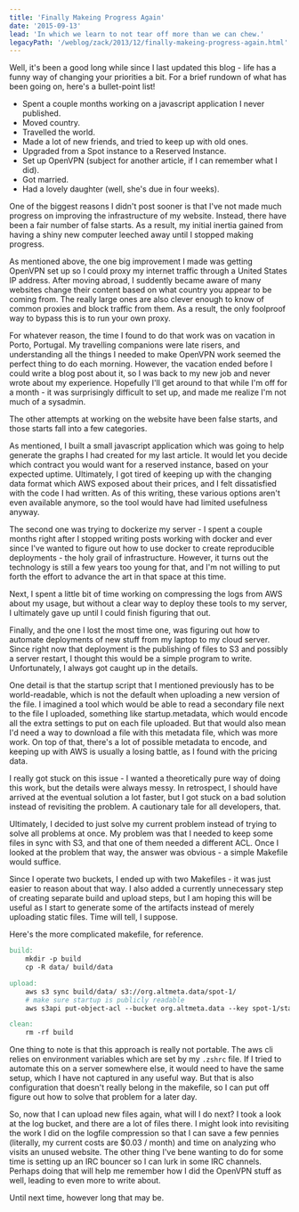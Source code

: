 ```yaml
---
title: 'Finally Makeing Progress Again'
date: '2015-09-13'
lead: 'In which we learn to not tear off more than we can chew.'
legacyPath: '/weblog/zack/2013/12/finally-makeing-progress-again.html'
---
```


Well, it's been a good long while since I last updated this blog - life has a funny way of changing your priorities a bit. For a brief rundown of what has been going on, here's a bullet-point list!

- Spent a couple months working on a javascript application I never published.
- Moved country.
- Travelled the world.
- Made a lot of new friends, and tried to keep up with old ones.
- Upgraded from a Spot instance to a Reserved Instance.
- Set up OpenVPN (subject for another article, if I can remember what I did).
- Got married.
- Had a lovely daughter (well, she's due in four weeks).

One of the biggest reasons I didn't post sooner is that I've not made much progress on improving the infrastructure of my website. Instead, there have been a fair number of false starts. As a result, my initial inertia gained from having a shiny new computer leeched away until I stopped making progress.

As mentioned above, the one big improvement I made was getting OpenVPN set up so I could proxy my internet traffic through a United States IP address. After moving abroad, I suddently became aware of many websites change their content based on what country you appear to be coming from. The really large ones are also clever enough to know of common proxies and block traffic from them. As a result, the only foolproof way to bypass this is to run your own proxy.

For whatever reason, the time I found to do that work was on vacation in Porto, Portugal. My travelling companions were late risers, and understanding all the things I needed to make OpenVPN work seemed the perfect thing to do each morning. However, the vacation ended before I could write a blog post about it, so I was back to my new job and never wrote about my experience. Hopefully I'll get around to that while I'm off for a month - it was surprisingly difficult to set up, and made me realize I'm not much of a sysadmin.

The other attempts at working on the website have been false starts, and those starts fall into a few categories.

As mentioned, I built a small javascript application which was going to help generate the graphs I had created for my last article. It would let you decide which contract you would want for a reserved instance, based on your expected uptime. Ultimately, I got tired of keeping up with the changing data format which AWS exposed about their prices, and I felt dissatisfied with the code I had written. As of this writing, these various options aren't even available anymore, so the tool would have had limited usefulness anyway.

The second one was trying to dockerize my server - I spent a couple months right after I stopped writing posts working with docker and ever since I've wanted to figure out how to use docker to create reproducible deployments - the holy grail of infrastructure. However, it turns out the technology is still a few years too young for that, and I'm not willing to put forth the effort to advance the art in that space at this time.

Next, I spent a little bit of time working on compressing the logs from AWS about my usage, but without a clear way to deploy these tools to my server, I ultimately gave up until I could finish figuring that out.

Finally, and the one I lost the most time one, was figuring out how to automate deployments of new stuff from my laptop to my cloud server. Since right now that deployment is the publishing of files to S3 and possibly a server restart, I thought this would be a simple program to write. Unfortunately, I always got caught up in the details.

One detail is that the startup script that I mentioned previously has to be world-readable, which is not the default when uploading a new version of the file. I imagined a tool which would be able to read a secondary file next to the file I uploaded, something like startup.metadata, which would encode all the extra settings to put on each file uploaded. But that would also mean I'd need a way to download a file with this metadata file, which was more work. On top of that, there's a lot of possible metadata to encode, and keeping up with AWS is usually a losing battle, as I found with the pricing data.

I really got stuck on this issue - I wanted a theoretically pure way of doing this work, but the details were always messy. In retrospect, I should have arrived at the eventual solution a lot faster, but I got stuck on a bad solution instead of revisiting the problem. A cautionary tale for all developers, that.

Ultimately, I decided to just solve my current problem instead of trying to solve all problems at once. My problem was that I needed to keep some files in sync with S3, and that one of them needed a different ACL. Once I looked at the problem that way, the answer was obvious - a simple Makefile would suffice.

Since I operate two buckets, I ended up with two Makefiles - it was just easier to reason about that way. I also added a currently unnecessary step of creating separate build and upload steps, but I am hoping this will be useful as I start to generate some of the artifacts instead of merely uploading static files. Time will tell, I suppose.

Here's the more complicated makefile, for reference.

```makefile
build:
	mkdir -p build
	cp -R data/ build/data

upload:
	aws s3 sync build/data/ s3://org.altmeta.data/spot-1/
	# make sure startup is publicly readable
	aws s3api put-object-acl --bucket org.altmeta.data --key spot-1/startup --acl public-read

clean:
	rm -rf build
```

One thing to note is that this approach is really not portable. The aws cli relies on environment variables which are set by my `.zshrc` file. If I tried to automate this on a server somewhere else, it would need to have the same setup, which I have not captured in any useful way. But that is also configuration that doesn't really belong in the makefile, so I can put off figure out how to solve that problem for a later day.

So, now that I can upload new files again, what will I do next? I took a look at the log bucket, and there are a lot of files there. I might look into revisiting the work I did on the logfile compression so that I can save a few pennies (literally, my current costs are \$0.03 / month) and time on analyzing who visits an unused website. The other thing I've bene wanting to do for some time is setting up an IRC bouncer so I can lurk in some IRC channels. Perhaps doing that will help me remember how I did the OpenVPN stuff as well, leading to even more to write about.

Until next time, however long that may be.
